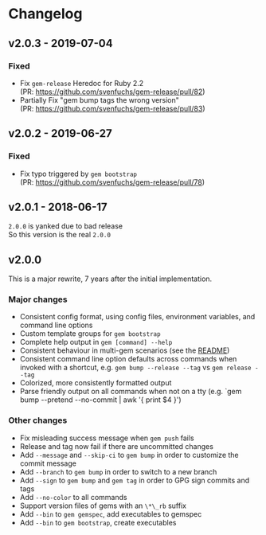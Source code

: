# Changelog

## v2.0.3 - 2019-07-04

### Fixed

- Fix `gem-release` Heredoc for Ruby 2.2  
  (PR: https://github.com/svenfuchs/gem-release/pull/82)
- Partially Fix "gem bump tags the wrong version"  
  (PR: https://github.com/svenfuchs/gem-release/pull/83)

## v2.0.2 - 2019-06-27

### Fixed

- Fix typo triggered by `gem bootstrap`  
  (PR: https://github.com/svenfuchs/gem-release/pull/78)

## v2.0.1 - 2018-06-17

`2.0.0` is yanked due to bad release  
So this version is the real `2.0.0`  

## v2.0.0

This is a major rewrite, 7 years after the initial implementation.

### Major changes

* Consistent config format, using config files, environment variables, and command line options
* Custom template groups for `gem bootstrap`
* Complete help output in `gem [command] --help`
* Consistent behaviour in multi-gem scenarios (see the [README](https://github.com/svenfuchs/gem-release/blob/master/README.md#scenarios))
* Consistent command line option defaults across commands when invoked with a
  shortcut, e.g. `gem bump --release --tag` vs `gem release --tag`
* Colorized, more consistently formatted output
* Parse friendly output on all commands when not on a tty (e.g. `gem bump --pretend --no-commit | awk '{ print $4 }')

### Other changes

* Fix misleading success message when `gem push` fails
* Release and tag now fail if there are uncommitted changes
* Add `--message` and `--skip-ci` to `gem bump` in order to customize the commit message
* Add `--branch` to `gem bump` in order to switch to a new branch
* Add `--sign` to `gem bump` and `gem tag` in order to GPG sign commits and tags
* Add `--no-color` to all commands
* Support version files of gems with an `\*\_rb` suffix
* Add `--bin` to `gem gemspec`, add executables to gemspec
* Add `--bin` to `gem bootstrap`, create executables
